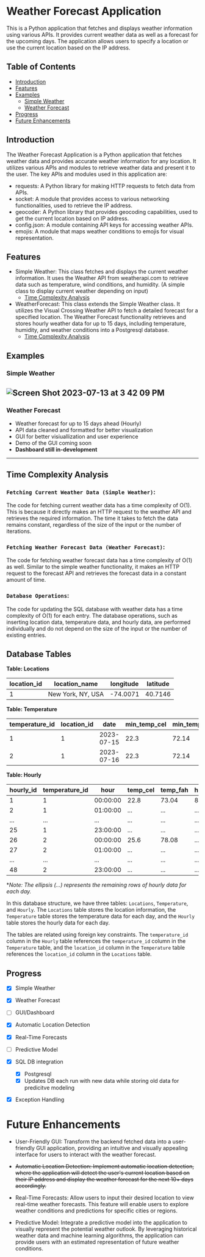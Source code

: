 # Weather Forecast Application
This is a Python application that fetches and displays weather information using various APIs. It provides current weather data as well as a forecast for the upcoming days. The application allows users to specify a location or use the current location based on the IP address.

## Table of Contents

- [Introduction](#introduction)
- [Features](#features)
- [Examples](#examples)
    - [Simple Weather](#simple-weather)
    - [Weather Forecast](#weather-forecast)
- [Progress](#progress)
- [Future Enhancements](#future-enhancements)



## Introduction
The Weather Forecast Application is a Python application that fetches weather data and provides accurate weather information for any location. It utilizes various APIs and modules to retrieve weather data and present it to the user. The key APIs and modules used in this application are:

- requests: A Python library for making HTTP requests to fetch data from APIs.
- socket: A module that provides access to various networking functionalities, used to retrieve the IP address.
- geocoder: A Python library that provides geocoding capabilities, used to get the current location based on IP address.
- config.json: A module containing API keys for accessing weather APIs.
- emojis: A module that maps weather conditions to emojis for visual representation.



## Features

- Simple Weather: This class fetches and displays the current weather information. It uses the Weather API from weatherapi.com to retrieve data such as temperature, wind conditions, and humidity. (A simple class to display current weather depending on input)
    - [Time Complexity Analysis](#time-complexity-analysis)
- WeatherForecast: This class extends the Simple Weather class. It utilizes the Visual Crossing Weather API to fetch a detailed forecast for a specified location. The Weather Forecast functionality retrieves and stores hourly weather data for up to 15 days, including temperature, humidity, and weather conditions into a Postgresql database.
    - [Time Complexity Analysis](#time-complexity-analysis)
## Examples
### Simple Weather
![Screen Shot 2023-07-13 at 3 42 09 PM](https://github.com/yousefabuz17/FileCraftsman/assets/68834704/0982b1ca-bc32-4494-a6a8-18cf674c2319)
---
### Weather Forecast
- Weather forecast for up to 15 days ahead (Hourly)
- API data cleaned and formatted for better visualization
- GUI for better visiuallization and user experience
- Demo of the GUI coming soon
- **Dashboard still in-development**
---
## Time Complexity Analysis
### ```Fetching Current Weather Data (Simple Weather)```:
The code for fetching current weather data has a time complexity of O(1). This is because it directly makes an HTTP request to the weather API and retrieves the required information. The time it takes to fetch the data remains constant, regardless of the size of the input or the number of iterations.

### ```Fetching Weather Forecast Data (Weather Forecast)```:
The code for fetching weather forecast data has a time complexity of O(1) as well. Similar to the simple weather functionality, it makes an HTTP request to the forecast API and retrieves the forecast data in a constant amount of time.

### ```Database Operations```:
The code for updating the SQL database with weather data has a time complexity of O(1) for each entry. The database operations, such as inserting location data, temperature data, and hourly data, are performed individually and do not depend on the size of the input or the number of existing entries.

## Database Tables

**Table: Locations**

| location_id | location_name         | longitude | latitude |
|-------------|-----------------------|-----------|----------|
| 1           | New York, NY, USA     | -74.0071  | 40.7146  |

**Table: Temperature**

| temperature_id | location_id | date       | min_temp_cel | min_temp_fah | max_temp_cel | max_temp_fah |
|----------------|-------------|------------|--------------|--------------|--------------|--------------|
| 1              | 1           | 2023-07-15 | 22.3         | 72.14        | 31.6         | 88.88        |
| 2              | 1           | 2023-07-16 | 22.3         | 72.14        | 31.6         | 88.88        |

**Table: Hourly**

| hourly_id | temperature_id | hour      | temp_cel | temp_fah | humidity | conditions |
|-----------|----------------|-----------|----------|----------|----------|------------|
| 1         | 1              | 00:00:00  | 22.8     | 73.04    | 88       | Rain       |
| 2         | 1              | 01:00:00  | ...      | ...      | ...      | ...        |
| ...       | ...            | ...       | ...      | ...      | ...      | ...        |
| 25        | 1              | 23:00:00  | ...      | ...      | ...      | ...        |
| 26        | 2              | 00:00:00  | 25.6     | 78.08    | ...      | ...        |
| 27        | 2              | 01:00:00  | ...      | ...      | ...      | ...        |
| ...       | ...            | ...       | ...      | ...      | ...      | ...        |
| 48        | 2              | 23:00:00  | ...      | ...      | ...      | ...        |

**Note: The ellipsis (...) represents the remaining rows of hourly data for each day.*

In this database structure, we have three tables: `Locations`, `Temperature`, and `Hourly`. The `Locations` table stores the location information, the `Temperature` table stores the temperature data for each day, and the `Hourly` table stores the hourly data for each day.

The tables are related using foreign key constraints. The `temperature_id` column in the `Hourly` table references the `temperature_id` column in the `Temperature` table, and the `location_id` column in the `Temperature` table references the `location_id` column in the `Locations` table.

## Progress
- [x] Simple Weather
- [x] Weather Forecast
- [ ] GUI/Dashboard
- [x] Automatic Location Detection
- [x] Real-Time Forecasts
- [ ] Predictive Model
- [x] SQL DB integration
    - [x] Postgresql
    - [x] Updates DB each run with new data while storing old data for predicitve modeling
- [x] Exception Handling



# Future Enhancements

- User-Friendly GUI: Transform the backend fetched data into a user-friendly GUI application, providing an intuitive and visually appealing interface for users to interact with the weather forecast.

- ~~Automatic Location Detection: Implement automatic location detection, where the application will detect the user's current location based on their IP address and display the weather forecast for the next 10+ days accordingly.~~

- Real-Time Forecasts: Allow users to input their desired location to view real-time weather forecasts. This feature will enable users to explore weather conditions and predictions for specific cities or regions.

- Predictive Model: Integrate a predictive model into the application to visually represent the potential weather outlook. By leveraging historical weather data and machine learning algorithms, the application can provide users with an estimated representation of future weather conditions.
